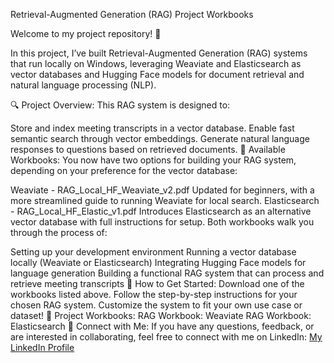 Retrieval-Augmented Generation (RAG) Project Workbooks

Welcome to my project repository! 🎉

In this project, I’ve built Retrieval-Augmented Generation (RAG) systems that run locally on Windows, leveraging Weaviate and Elasticsearch as vector databases and Hugging Face models for document retrieval and natural language processing (NLP).

🔍 Project Overview:
This RAG system is designed to:

Store and index meeting transcripts in a vector database.
Enable fast semantic search through vector embeddings.
Generate natural language responses to questions based on retrieved documents.
📝 Available Workbooks:
You now have two options for building your RAG system, depending on your preference for the vector database:

Weaviate - RAG_Local_HF_Weaviate_v2.pdf
Updated for beginners, with a more streamlined guide to running Weaviate for local search.
Elasticsearch - RAG_Local_HF_Elastic_v1.pdf
Introduces Elasticsearch as an alternative vector database with full instructions for setup.
Both workbooks walk you through the process of:

Setting up your development environment
Running a vector database locally (Weaviate or Elasticsearch)
Integrating Hugging Face models for language generation
Building a functional RAG system that can process and retrieve meeting transcripts
🚀 How to Get Started:
Download one of the workbooks listed above.
Follow the step-by-step instructions for your chosen RAG system.
Customize the system to fit your own use case or dataset!
📄 Project Workbooks:
RAG Workbook: Weaviate
RAG Workbook: Elasticsearch
🤝 Connect with Me:
If you have any questions, feedback, or are interested in collaborating, feel free to connect with me on LinkedIn: 
[My LinkedIn Profile](https://www.linkedin.com/in/kelwell/)
